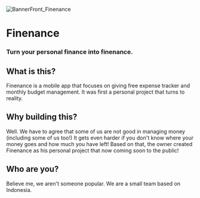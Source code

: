 ![BannerFront_Finenance](https://github.com/FinenanceTeam/.github/assets/37214301/596fc9f8-2232-48a6-85d4-3f99c9fb920c)

# Finenance
### Turn your personal finance into finenance.

## What is this?
Finenance is a mobile app that focuses on giving free expense tracker and monthly budget management.
It was first a personal project that turns to reality.

## Why building this?
Well. We have to agree that some of us are not good in managing money (including some of us too!)
It gets even harder if you don't know where your money goes and how much you have left!
Based on that, the owner created Finenance as his personal project that now coming soon to the public!

## Who are you?
Believe me, we aren't someone popular. We are a small team based on Indonesia.
